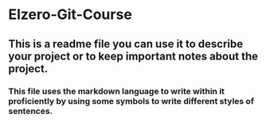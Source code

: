 # Elzero-Git-Course
## This is a readme file you can use it to describe your project or to keep important notes about the project.
### This file uses the markdown language to write within it proficiently by using some symbols to write different styles of sentences. 
